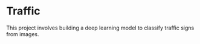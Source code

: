 # Traffic
This project involves building a deep learning model to classify traffic signs from images. 
